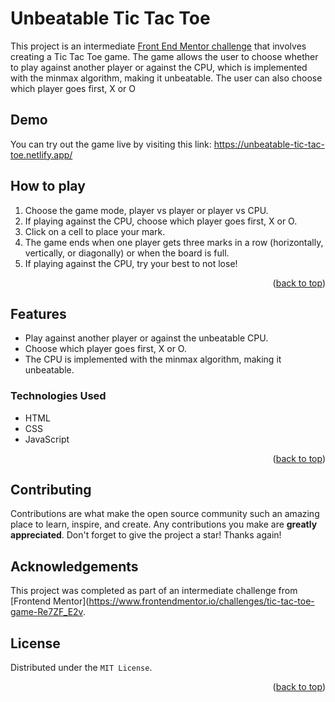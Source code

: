 <a name="readme-top"></a>
# Unbeatable Tic Tac Toe


This project is an intermediate [Front End Mentor challenge](https://www.frontendmentor.io/challenges/tic-tac-toe-game-Re7ZF_E2v) that involves creating
a Tic Tac Toe game. The game allows the user to choose whether to play against another player or against the CPU, which is implemented with the minmax algorithm,
making it unbeatable. The user can also choose which player goes first, X or O


## Demo
You can try out the game live by visiting this link: https://unbeatable-tic-tac-toe.netlify.app/


## How to play

 1. Choose the game mode, player vs player or player vs CPU.
 2. If playing against the CPU, choose which player goes first, X or O.
 3. Click on a cell to place your mark.
 4. The game ends when one player gets three marks in a row (horizontally, vertically, or diagonally) or when the board is full.
 5. If playing against the CPU, try your best to not lose!
 
 
 <p align="right">(<a href="#readme-top">back to top</a>)</p>
 

## Features
* Play against another player or against the unbeatable CPU.
* Choose which player goes first, X or O.
* The CPU is implemented with the minmax algorithm, making it unbeatable.

### Technologies Used

* HTML
* CSS
* JavaScript

 
 <p align="right">(<a href="#readme-top">back to top</a>)</p>
 
 
## Contributing

Contributions are what make the open source community such an amazing place to learn, inspire, and create. Any contributions you make are **greatly appreciated**.
Don't forget to give the project a star! Thanks again!


## Acknowledgements


This project was completed as part of an intermediate challenge from [Frontend Mentor](https://www.frontendmentor.io/challenges/tic-tac-toe-game-Re7ZF_E2v.


## License

Distributed under the `MIT License`.

<p align="right">(<a href="#readme-top">back to top</a>)</p>




